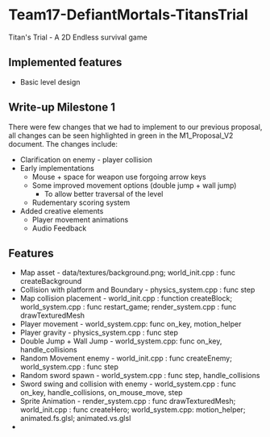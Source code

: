 # Team17-DefiantMortals-TitansTrial

Titan's Trial - A 2D Endless survival game

## Implemented features

* Basic level design

## Write-up Milestone 1

There were few changes that we had to implement to our previous proposal, all changes can be seen highlighted in green in the M1_Proposal_V2 document. The changes include:

* Clarification on enemy - player collision
* Early implementations
  * Mouse + space for weapon use forgoing arrow keys
  * Some improved movement options (double jump + wall jump)
    * To allow better traversal of the level
  * Rudementary scoring system
* Added creative elements
  * Player movement animations
  * Audio Feedback

## Features

* Map asset - data/textures/background.png; world_init.cpp : func createBackground
* Collision with platform and Boundary - physics_system.cpp : func step
* Map collision placement - world_init.cpp : function createBlock; world_system.cpp : func restart_game; render_system.cpp : func drawTexturedMesh
* Player movement - world_system.cpp: func on_key, motion_helper
* Player gravity - physics_system.cpp : func step
* Double Jump + Wall Jump - world_system.cpp: func on_key, handle_collisions
* Random Movement enemy - world_init.cpp : func createEnemy; world_system.cpp : func step
* Random sword spawn -  world_system.cpp : func step, handle_collisions
* Sword swing and collision with enemy - world_system.cpp : func on_key, handle_collisions, on_mouse_move, step
* Sprite Animation - render_system.cpp : func drawTexturedMesh; world_init.cpp : func createHero; world_system.cpp: motion_helper; animated.fs.glsl; animated.vs.glsl
*
